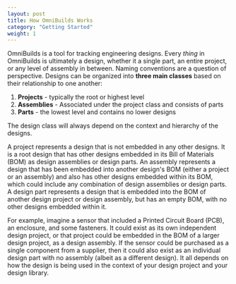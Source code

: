 ```yaml
---
layout: post
title: How OmniBuilds Works
category: "Getting Started"
weight: 1
---
```


OmniBuilds is a tool for tracking engineering designs.  Every *thing* in OmniBuilds is ultimately a design, whether it a single part, an entire project, or any level of assembly in between.  Naming conventions are a question of perspective.  Designs can be organized into **three main classes** based on their relationship to one another: 

1. **Projects** - typically the root or highest level 
2. **Assemblies** - Associated under the project class and consists of parts
3. **Parts** - the lowest level and contains no lower designs

The design class will always depend on the context and hierarchy of the designs.

A project represents a design that is not embedded in any other designs.  It is a root design that has other designs embedded in its Bill of Materials (BOM) as design assemblies or design parts.  An assembly represents a design that has been embedded into another design's BOM (either a project or an assembly) and also has other designs embedded within its BOM, which could include any combination of design assemblies or design parts.  A design part represents a design that is embedded into the BOM of another design project or design assembly, but has an empty BOM, with no other designs embedded within it.  

<!---need to add a different example in here--->

For example, imagine a sensor that included a Printed Circuit Board (PCB), an enclosure, and some fasteners.  It could exist as its own independent design project, or that project could be embedded in the BOM of a larger design project, as a design assembly.  If the sensor could be purchased as a single component from a supplier, then it could also exist as an individual design part with no assembly (albeit as a different design).  It all depends on how the design is being used in the context of your design project and your design library.
